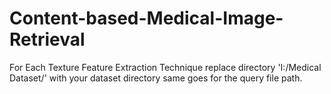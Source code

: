 # Content-based-Medical-Image-Retrieval
For Each Texture Feature Extraction Technique replace directory 'I:/Medical Dataset/' with your dataset directory same goes for the query file path.  
